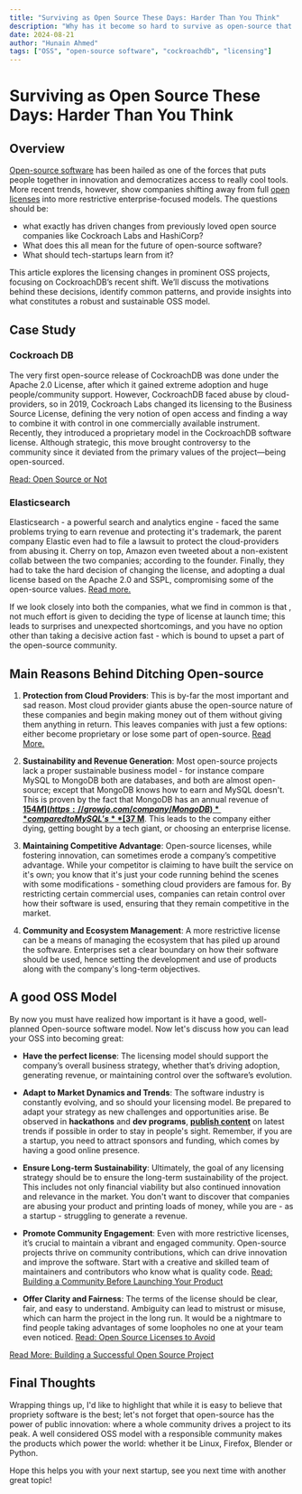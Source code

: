 ```yaml
---
title: "Surviving as Open Source These Days: Harder Than You Think"
description: "Why has it become so hard to survive as open-source that once open-source giants are now moving away from it ? Read as we discuss the common failiures in OSS models and how not to make those mistakes."
date: 2024-08-21
author: "Hunain Ahmed"
tags: ["OSS", "open-source software", "cockroachdb", "licensing"]
---
```


# Surviving as Open Source These Days: Harder Than You Think

## Overview

[Open-source software](https://www.daytona.io/definitions/o/open-source) has been hailed as one of the forces that puts people together in innovation and democratizes access to really cool tools. More recent trends, however, show companies shifting away from full [open licenses](https://www.daytona.io/definitions/o/osslicense) into more restrictive enterprise-focused models. The questions should be:
- what exactly has driven changes from previously loved open source companies like Cockroach Labs and HashiCorp?
- What does this all mean for the future of open-source software?
- What should tech-startups learn from it?

This article explores the licensing changes in prominent OSS projects, focusing on CockroachDB’s recent shift. We’ll discuss the motivations behind these decisions, identify common patterns, and provide insights into what constitutes a robust and sustainable OSS model.

## Case Study

### Cockroach DB

The very first open-source release of CockroachDB was done under the Apache 2.0 License, after which it gained extreme adoption and huge people/community support. However, CockroachDB faced abuse by cloud-providers, so in 2019, Cockroach Labs changed its licensing to the Business Source License, defining the very notion of open access and finding a way to combine it with control in one commercially available instrument. Recently, they introduced a proprietary model in the CockroachDB software license. Although strategic, this move brought controversy to the community since it deviated from the primary values of the project—being open-sourced.

[Read: Open Source or Not](https://www.daytona.io/dotfiles/open-source-or-not)

### Elasticsearch

Elasticsearch - a powerful search and analytics engine - faced the same problems trying to earn revenue and protecting it's trademark, the parent company Elastic even had to file a lawsuit to protect the cloud-providers from abusing it. Cherry on top, Amazon even tweeted about a non-existent collab between the two companies; according to the founder. Finally, they had to take the hard decision of changing the license, and adopting a dual license based on the Apache 2.0 and SSPL, compromising some of the open-source values. [Read more.](https://www.elastic.co/blog/why-license-change-aws)

If we look closely into both the companies, what we find in common is that , not much effort is given to deciding the type of license at launch time; this leads to surprises and unexpected shortcomings, and you have no option other than taking a decisive action fast - which is bound to upset a part of the open-source community.

## Main Reasons Behind Ditching Open-source

1. **Protection from Cloud Providers**: This is by-far the most important and sad reason. Most cloud provider giants abuse the open-source nature of these companies and begin making money out of them without giving them anything in return. This leaves companies with just a few options:  either become proprietary or lose some part of open-source. [Read More.](https://techcrunch.com/2018/11/29/the-crusade-against-open-source-abuse/)

2. **Sustainability and Revenue Generation**: Most open-source projects lack a proper sustainable business model - for instance compare MySQL to MongoDB both are databases, and both are almost open-source; except that MongoDB knows how to earn and MySQL doesn't. This is proven by the fact that MongoDB has an annual revenue of **[$154 M](https://growjo.com/company/MongoDB)** compared to MySQL's **[$37 M](https://growjo.com/company/Oracle_MySQL)**. This leads to the company either dying, getting bought by a tech giant, or choosing an enterprise license.

3. **Maintaining Competitive Advantage**: Open-source licenses, while fostering innovation, can sometimes erode a company’s competitive advantage. While your competitor is claiming to have built the service on it's own; you know that it's just your code running behind the scenes with some modifications - something cloud providers are famous for. By restricting certain commercial uses, companies can retain control over how their software is used, ensuring that they remain competitive in the market.

4. **Community and Ecosystem Management**: A more restrictive license can be a means of managing the ecosystem that has piled up around the software. Enterprises set a clear boundary on how their software should be used, hence setting the development and use of products along with the company's long-term objectives.

## A good OSS Model

By now you must have realized how important is it have a good, well-planned Open-source software model. Now let's discuss how you can lead your OSS into becoming great:

- **Have the perfect license**: The licensing model should support the company’s overall business strategy, whether that’s driving adoption, generating revenue, or maintaining control over the software’s evolution.

- **Adapt to Market Dynamics and Trends**: The software industry is constantly evolving, and so should your licensing model. Be prepared to adapt your strategy as new challenges and opportunities arise. Be observed in **hackathons** and **dev programs**, **[publish content](https://opensource.com/article/21/10/content-marketing-open-source-community)** on latest trends if possible in order to stay in people's sight. Remember, if you are a startup, you need to attract sponsors and funding, which comes by having a good online presence.

- **Ensure Long-term Sustainability**: Ultimately, the goal of any licensing strategy should be to ensure the long-term sustainability of the project. This includes not only financial viability but also continued innovation and relevance in the market. You don't want to discover that companies are abusing your product and printing loads of money, while you are  - as a startup - struggling to generate a revenue.

- **Promote Community Engagement**: Even with more restrictive licenses, it’s crucial to maintain a vibrant and engaged community. Open-source projects thrive on community contributions, which can drive innovation and improve the software. Start with a creative and skilled team of maintainers and contributors who know what is quality code. [Read:  Building a Community Before Launching Your Product](https://www.daytona.io/dotfiles/building-a-community-before-launching-your-product)

- **Offer Clarity and Fairness**: The terms of the license should be clear, fair, and easy to understand. Ambiguity can lead to mistrust or misuse, which can harm the project in the long run. It would be a nightmare to find people taking advantages of some loopholes no one at your team even noticed. [Read: Open Source Licenses to Avoid](https://brainhub.eu/library/open-source-licenses-to-avoid)

[Read More: Building a Successful Open Source Project](https://www.daytona.io/dotfiles/building-a-successful-open-source-project)

## Final Thoughts

Wrapping things up, I'd like to highlight that while it is easy to believe that propriety software is the best; let's not forget that open-source has the power of public innovation: where a whole community drives a project to its peak. A well considered OSS model with a responsible community makes the products which power the world: whether it be Linux, Firefox, Blender or Python.

Hope this helps you with your next startup, see you next time with another great topic!
